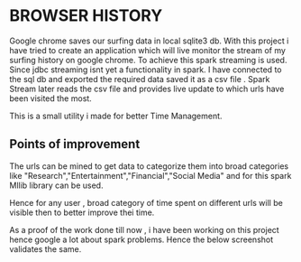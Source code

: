 # BROWSER HISTORY

Google chrome saves our surfing data in local sqlite3 db.
With this project i have tried to create an application which will live monitor the stream of my surfing history on google chrome.
To achieve this spark streaming is used. Since jdbc streaming isnt yet a functionality in spark. 
I have connected to the sql db and exported the required data saved it as a csv file .
Spark Stream later reads the csv file and provides live update to which urls have been visited the most.

This is a small utility i made for better Time Management.

## Points of improvement

The urls can be mined to get data to categorize them into broad categories like "Research","Entertainment","Financial","Social Media"
and for this spark Mllib library can be used.

Hence for any user , broad category of time spent on different urls will be visible then to better improve thei time.

As a proof of the work done till now , i have been working on this project hence google a lot about spark problems. Hence the below screenshot validates the same.
